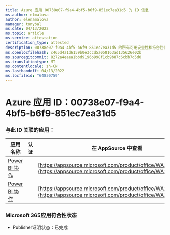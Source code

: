 ```yaml
---
title: Azure 应用 00738e07-f9a4-4bf5-b6f9-851ec7ea31d5 的 ID 信息
ms.author: elmalova
author: elenamalova
manager: tonybal
ms.date: 04/13/2022
ms.topic: article
ms.service: attestation
certification_type: attested
description: 00738e07-f9a4-4bf5-b6f9-851ec7ea31d5 的所有可用安全性和符合性信息。
ms.openlocfilehash: c465d4a1d6159b0e3ccd5a058163ad135626e02b
ms.sourcegitcommit: 8272a4eaea1bbd9196b998f1cb9b87c6cbb7d5d0
ms.translationtype: MT
ms.contentlocale: zh-CN
ms.lasthandoff: 04/13/2022
ms.locfileid: "64830759"
---
```

# <a name="azure-app-id-00738e07-f9a4-4bf5-b6f9-851ec7ea31d5"></a>Azure 应用 ID：00738e07-f9a4-4bf5-b6f9-851ec7ea31d5


### <a name="apps-associated-with-this-id"></a>与此 ID 关联的应用：
| **应用名称** | **认证** | **在 AppSource 中查看** |
|--------------|---------------|-----------------------|
| [Power BI 协作](../forward/WA104380739.md) |  | [https://appsource.microsoft.com/product/office/WA104380739](https://appsource.microsoft.com/product/office/WA104380739) |
| [Power BI 协作](../forward/WA104381384.md) |  | [https://appsource.microsoft.com/product/office/WA104381384](https://appsource.microsoft.com/product/office/WA104381384) |

### <a name="microsoft-365-app-compliance-status"></a>Microsoft 365应用符合性状态
- Publisher证明状态：已完成
